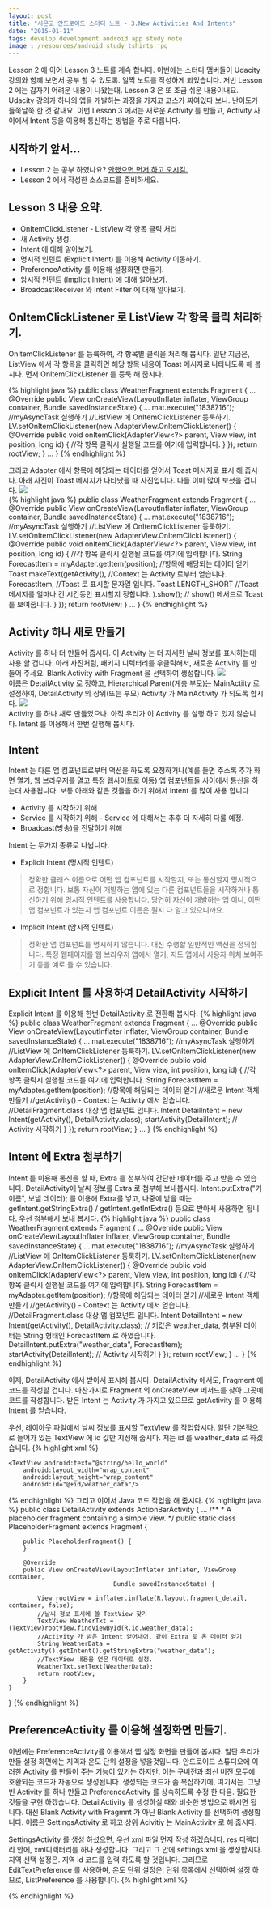 ```yaml
---
layout: post
title: "시온고 안드로이드 스터디 노트 - 3.New Activities And Intents"
date: "2015-01-11"
tags: develop development android app study note
image : /resources/android_study_tshirts.jpg
---
```


Lesson 2 에 이어 Lesson 3 노트를 계속 합니다. 이번에는 스터디 맴버들이 Udacity 강의와 함께 보면서 공부 할 수 있도록. 일찍 노트를 작성하게 되었습니다.
저번 Lesson 2 에는 갑자기 어려운 내용이 나왔는대. Lesson 3 은 또 조금 쉬운 내용이내요. Udacity 강의가 하나의 앱을 개발하는 과정을 가지고 코스가 짜여있다 보니.
난이도가 들쭉날쭉 한 것 같내요. 이번 Lesson 3 에서는 새로운 Activity 를 만들고, Activity 사이에서 Intent 등을 이용해 통신하는 방법을 주로 다룹니다.

## 시작하기 앞서...
- Lesson 2 는 공부 하였나요? [안했으면 먼저 하고 오시길.](http://www.youngbin-han.kr.pe/2014/12/30/android-study-lesson-two-note.html)
- Lesson 2 에서 작성한 소스코드를 준비하세요.

## Lesson 3 내용 요약.
- OnItemClickListener - ListView 각 항목 클릭 처리
- 새 Activity 생성.
- Intent 에 대해 알아보기.
- 명시적 인텐트 (Explicit Intent) 를 이용해 Activity 이동하기.
- PreferenceActivity 를 이용해 설정화면 만들기.
- 암시적 인텐트 (Implicit Intent) 에 대해 알아보기.
- BroadcastReceiver 와 Intent Filter 에 대해 알아보기.

## OnItemClickListener 로 ListView 각 항목 클릭 처리하기.
OnItemClickListener 를 등룩하여, 각 항목별 클릭을 처리해 봅시다. 일단 지금은, ListView 에서 각 항목을 클릭하면 해당 항목 내용이 Toast 메시지로 나타나도록 해 봅시다.
먼저 OnItemClickListener 를 등룩 해 줍시다.

{% highlight java %}
public class WeatherFragment extends Fragment {
...
    @Override
    public View onCreateView(LayoutInflater inflater, ViewGroup container,
                             Bundle savedInstanceState) {
        ...
        mat.execute("1838716"); //myAsyncTask 실행하기
        //ListView 에 OnItemClickListener 등룩하기.
        LV.setOnItemClickListener(new AdapterView.OnItemClickListener() {
            @Override
            public void onItemClick(AdapterView<?> parent, View view, int position, long id) {
                //각 항목 클릭시 실행될 코드를 여기에 입력합니다.
            }
        });
        return rootView;
    }
    ...
}
{% endhighlight %}

그리고 Adapter 에서 항목에 해당되는 데이터를 얻어서 Toast 메시지로 표시 해 줍시다. 아래 사진이 Toast 메시지가 나타났을 때 사진입니다. 다들 이미 많이 보셨을 겁니다.
<img src="/resources/toast_message.png"><br>
{% highlight java %}
public class WeatherFragment extends Fragment {
...
    @Override
    public View onCreateView(LayoutInflater inflater, ViewGroup container,
                             Bundle savedInstanceState) {
        ...
        mat.execute("1838716"); //myAsyncTask 실행하기
        //ListView 에 OnItemClickListener 등룩하기.
        LV.setOnItemClickListener(new AdapterView.OnItemClickListener() {
            @Override
            public void onItemClick(AdapterView<?> parent, View view, int position, long id) {
                //각 항목 클릭시 실행될 코드를 여기에 입력합니다.
                String ForecastItem = myAdapter.getItem(position); //항목에 해당되는 데이터 얻기
                Toast.makeText(getActivity(), //Context 는 Activity 로부터 얻습니다.
                                ForecastItem, //Toast 로 표시할 문자열 입니다.
                                Toast.LENGTH_SHORT //Toast 메시지를 얼마나 긴 시간동안 표시할지 정합니다.
                                ).show(); // show() 메서드로 Toast 를 보여줍니다.
            }
        });
        return rootView;
    }
    ...
}
{% endhighlight %}

## Activity 하나 새로 만들기
Activity 를 하나 더 만들어 줍시다. 이 Activity 는 더 자세한 날씨 정보를 표시하는대 사용 할 겁니다.
아래 사진처럼, 패키지 디렉터리를 우클릭해서, 새로운 Activity 를 만들어 주세요. Blank Activity with Fragment 을 선택하여 생성합니다.
<img src="/resources/create_new_blank_activity_with_fragment.png"><br>
이름은 DetailActivity 로 정하고, Hierarchical Parent(계층 부모)는 MainActiity 로 설정하여, 
DetailActivity 의 상위(또는 부모) Activity 가 MainActivity 가 되도록 합시다.
<img src="/resources/new_blank_activity_with_fragment.png"><br>
Activity 를 하나 새로 만들었으나. 아직 우리가 이 Activity 를 실행 하고 있지 않습니다. Intent 를 이용해서 한번 실행해 봅시다.

## Intent
Intent 는 다른 앱 컴포넌트로부터 액션을 하도록 요청하거나(예를 들면 주소록 추가 화면 열기, 웹 브라우저를 열고 특정 웹사이트로 이동) 앱 컴포넌트들 사이에서 통신을 하는대 사용됩니다.
보통 아래와 같은 것들을 하기 위해서 Intent 를 많이 사용 합니다

- Activity 를 시작하기 위해
- Service 를 시작하기 위해 - Service 에 대해서는 추후 더 자세히 다룰 예정.
- Broadcast(방송)을 전달하기 위해

Intent 는 두가지 종류로 나뉩니다.

- Explicit Intent (명시적 인텐트)
>정확한 클래스 이름으로 어떤 앱 컴포넌트를 시작할지, 또는 통신할지 명시적으로 정합니다. 보통 자신이 개발하는 앱에 있는 다른 컴포넌트들을 시작하거나 통신하기 위해 명시적 인텐트를 사용합니다. 당연히 자신이 개발하는 앱 이니, 어떤 앱 컴포넌트가 있는지 앱 컴포넌트 이름은 뭔지 다 알고 있으니까요.

- Implicit Intent (암시적 인텐트)
>정확한 앱 컴포넌트를 명시하지 않습니다. 대신 수행할 일반적인 액션을 정의합니다. 특정 웹페이지를 웹 브라우저 앱에서 열기, 지도 앱에서 사용자 위치 보여주기 등을 예로 들 수 있습니다.

## Explicit Intent 를 사용하여 DetailActivity 시작하기
Explicit Intent 를 이용해 한번 DetailActivity 로 전환해 봅시다.
{% highlight java %}
public class WeatherFragment extends Fragment {
...
    @Override
    public View onCreateView(LayoutInflater inflater, ViewGroup container,
                             Bundle savedInstanceState) {
        ...
        mat.execute("1838716"); //myAsyncTask 실행하기
        //ListView 에 OnItemClickListener 등룩하기.
        LV.setOnItemClickListener(new AdapterView.OnItemClickListener() {
            @Override
            public void onItemClick(AdapterView<?> parent, View view, int position, long id) {
                //각 항목 클릭시 실행될 코드를 여기에 입력합니다.
                String ForecastItem = myAdapter.getItem(position); //항목에 해당되는 데이터 얻기
                //새로운 Intent 객체 만들기
                //getActivity() - Context 는 Activity 에서 얻습니다.
                //DetailFragment.class 대상 앱 컴포넌트 입니다.
                Intent DetailIntent = new Intent(getActivity(), DetailActivity.class);
                startActivity(DetailIntent); // Activity 시작하기
            }
        });
        return rootView;
    }
    ...
}
{% endhighlight %}

## Intent 에 Extra 첨부하기
Intent 를 이용해 통신을 할 때, Extra 를 첨부하여 간단한 데이터를 주고 받을 수 있습니다. DetailActivity에 날씨 정보를 Extra 로 첨부해 보내봅시다.
Intent.putExtra("키 이름", 보낼 데이터); 를 이용해 Extra를 넣고, 나중에 받을 때는 getIntent.getStringExtra() / getIntent.getIntExtra() 등으로 받아서 사용하면 됩니다. 우선 첨부해서 보내 봅시다.
{% highlight java %}
public class WeatherFragment extends Fragment {
...
    @Override
    public View onCreateView(LayoutInflater inflater, ViewGroup container,
                             Bundle savedInstanceState) {
        ...
        mat.execute("1838716"); //myAsyncTask 실행하기
        //ListView 에 OnItemClickListener 등룩하기.
        LV.setOnItemClickListener(new AdapterView.OnItemClickListener() {
            @Override
            public void onItemClick(AdapterView<?> parent, View view, int position, long id) {
                //각 항목 클릭시 실행될 코드를 여기에 입력합니다.
                String ForecastItem = myAdapter.getItem(position); //항목에 해당되는 데이터 얻기
                //새로운 Intent 객체 만들기
                //getActivity() - Context 는 Activity 에서 얻습니다.
                //DetailFragment.class 대상 앱 컴포넌트 입니다.
                Intent DetailIntent = new Intent(getActivity(), DetailActivity.class);
                // 키값은 weather_data, 첨부된 데이터는 String 형태인 ForecastItem 로 하였습니다.
                DetailIntent.putExtra("weather_data", ForecastItem); 
                startActivity(DetailIntent); // Activity 시작하기
            }
        });
        return rootView;
    }
    ...
}
{% endhighlight %}

이제, DetailActivity 에서 받아서 표시해 봅시다. DetailActivity 에서도, Fragment 에 코드를 작성할 겁니다. 마찬가지로 Fragment 의 onCreateView 메서드를 찾아 그곳에 코드를 작성합니다. 받은 Intent 는 Activity 가 가지고 있으므로 getActivity 를 이용해 Intent 를 얻습니다.

우선, 레이아웃 파일에서 날씨 정보를 표시할 TextView 를 작업합시다. 일단 기본적으로 들어가 있는 TextView 에 id 값만 지정해 줍시다.
저는 id 를 weather_data 로 하겠습니다.
{% highlight xml %}
<RelativeLayout xmlns:android="http://schemas.android.com/apk/res/android"
    xmlns:tools="http://schemas.android.com/tools" android:layout_width="match_parent"
    android:layout_height="match_parent" android:paddingLeft="@dimen/activity_horizontal_margin"
    android:paddingRight="@dimen/activity_horizontal_margin"
    android:paddingTop="@dimen/activity_vertical_margin"
    android:paddingBottom="@dimen/activity_vertical_margin"
    tools:context="com.youngbin.androidstudy.DetailActivity$PlaceholderFragment">

    <TextView android:text="@string/hello_world" 
        android:layout_width="wrap_content"
        android:layout_height="wrap_content"
        android:id="@+id/weather_data"/>

</RelativeLayout>
{% endhighlight %}
그리고 이어서 Java 코드 작업을 해 줍시다.
{% highlight java %}
public class DetailActivity extends ActionBarActivity {
    ...
    /**
     * A placeholder fragment containing a simple view.
     */
    public static class PlaceholderFragment extends Fragment {

        public PlaceholderFragment() {
        }

        @Override
        public View onCreateView(LayoutInflater inflater, ViewGroup container,
                                 Bundle savedInstanceState) {

            View rootView = inflater.inflate(R.layout.fragment_detail, container, false);
            //날씨 정보 표시에 쓸 TextView 찾기           
            TextView WeatherTxt = (TextView)rootView.findViewById(R.id.weather_data);
            //Activity 가 받은 Intent 얻어내어, 같이 Extra 로 온 데이터 얻기
            String WeatherData = getActivity().getIntent().getStringExtra("weather_data");
            //TextView 내용을 얻은 데이터로 설정.
            WeatherTxt.setText(WeatherData);
            return rootView;
        }
    }
}
{% endhighlight %}

## PreferenceActivity 를 이용해 설정화면 만들기.
이번에는 PreferenceActivity를 이용해서 앱 설정 화면을 만들어 봅시다. 일단 우리가 만들 설정 화면에는 지역과 온도 단위 설정을 넣을것입니다.
안드로이드 스튜디오에 이러한 Activity 를 만들어 주는 기능이 있기는 하지만. 이는 구버전과 최신 버전 모두에 호환되는 코드가 자동으로 생성됩니다. 생성되는 코드가 좀 복잡하기에,
여기서는. 그냥 빈 Activity 를 하나 만들고 PreferenceActivity 를 상속하도록 수정 한 다음. 필요한 것들을 구현 하겠습니다. DetailActivity 를 생성하실 때와 비슷한 방법으로 하시면 됩니다. 대신 Blank Activity with Fragmnt 가 아닌 Blank Activity 를 선택하여 생성합니다. 이름은 SettingsActivity 로 하고 상위 Acivitiy 는 MainActivity 로 해 줍시다.

SettingsActivity 를 생성 하셨으면, 우선 xml 파일 먼저 작성 하겠습니다. res 디렉터리 안에, xml디렉터리를 하나 생성합니다. 그리고 그 안에 settings.xml 을 생성합시다.
지역 선택 설정은. 지역 id 코드를 입력 하도록 할 것입니다. 그러므로 EditTextPreference 를 사용하며, 온도 단위 설정은. 단위 목록에서 선택하여 설정 하므로, ListPreference 를 사용합니다.
{% highlight xml %}
<?xml version="1.0" encoding="utf-8"?>
<PreferenceScreen xmlns:android="http://schemas.android.com/apk/res/android">
    <EditTextPreference
        android:key="pref_city_id"
        android:title="@string/pref_city_id"
        android:dialogTitle="@string/pref_city_id_dialog"
        android:defaultValue="@string/pref_city_id_default_value" />
    <ListPreference
        android:key="pref_unit"
        android:title="@string/pref_unit"
        android:dialogTitle="@string/pref_unit_dialog"
        android:entries="@array/pref_unit_entry"
        android:entryValues="@array/pref_unit_entry_value"
        android:defaultValue="@string/pref_unit_default_value" />
</PreferenceScreen>
{% endhighlight %}
